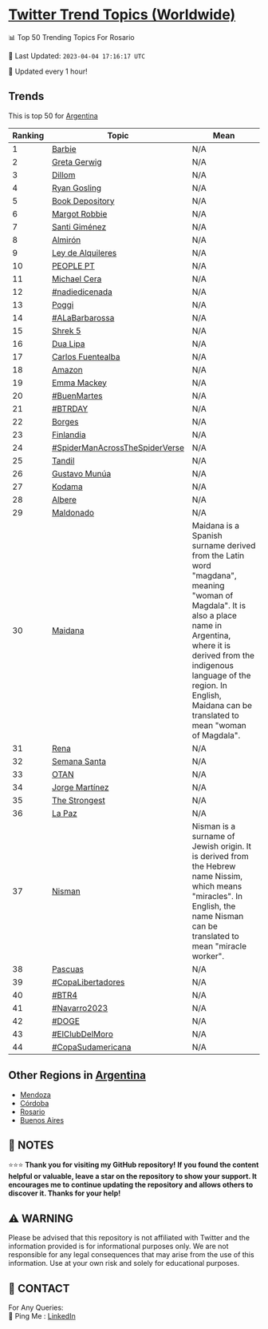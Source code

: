 [Twitter Trend Topics (Worldwide)](https://github.com/ErcinDedeoglu/Twitter-Trend-Topics)
==========


📊 Top 50 Trending Topics For Rosario

📆 Last Updated: `2023-04-04 17:16:17 UTC`

🔧 Updated every 1 hour!


## Trends

This is top 50 for [Argentina](</Argentina>)

| Ranking | Topic | Mean |
| ------- | ------------ | ------------ |
| 1 | [Barbie](http://twitter.com/search?q=Barbie) | N/A |
| 2 | [Greta Gerwig](http://twitter.com/search?q=Greta+Gerwig) | N/A |
| 3 | [Dillom](http://twitter.com/search?q=Dillom) | N/A |
| 4 | [Ryan Gosling](http://twitter.com/search?q=Ryan+Gosling) | N/A |
| 5 | [Book Depository](http://twitter.com/search?q=Book+Depository) | N/A |
| 6 | [Margot Robbie](http://twitter.com/search?q=Margot+Robbie) | N/A |
| 7 | [Santi Giménez](http://twitter.com/search?q=Santi+Gim%c3%a9nez) | N/A |
| 8 | [Almirón](http://twitter.com/search?q=Almir%c3%b3n) | N/A |
| 9 | [Ley de Alquileres](http://twitter.com/search?q=Ley+de+Alquileres) | N/A |
| 10 | [PEOPLE PT](http://twitter.com/search?q=PEOPLE+PT) | N/A |
| 11 | [Michael Cera](http://twitter.com/search?q=Michael+Cera) | N/A |
| 12 | [#nadiedicenada](http://twitter.com/search?q=%23nadiedicenada) | N/A |
| 13 | [Poggi](http://twitter.com/search?q=Poggi) | N/A |
| 14 | [#ALaBarbarossa](http://twitter.com/search?q=%23ALaBarbarossa) | N/A |
| 15 | [Shrek 5](http://twitter.com/search?q=Shrek+5) | N/A |
| 16 | [Dua Lipa](http://twitter.com/search?q=Dua+Lipa) | N/A |
| 17 | [Carlos Fuentealba](http://twitter.com/search?q=Carlos+Fuentealba) | N/A |
| 18 | [Amazon](http://twitter.com/search?q=Amazon) | N/A |
| 19 | [Emma Mackey](http://twitter.com/search?q=Emma+Mackey) | N/A |
| 20 | [#BuenMartes](http://twitter.com/search?q=%23BuenMartes) | N/A |
| 21 | [#BTRDAY](http://twitter.com/search?q=%23BTRDAY) | N/A |
| 22 | [Borges](http://twitter.com/search?q=Borges) | N/A |
| 23 | [Finlandia](http://twitter.com/search?q=Finlandia) | N/A |
| 24 | [#SpiderManAcrossTheSpiderVerse](http://twitter.com/search?q=%23SpiderManAcrossTheSpiderVerse) | N/A |
| 25 | [Tandil](http://twitter.com/search?q=Tandil) | N/A |
| 26 | [Gustavo Munúa](http://twitter.com/search?q=Gustavo+Mun%c3%baa) | N/A |
| 27 | [Kodama](http://twitter.com/search?q=Kodama) | N/A |
| 28 | [Albere](http://twitter.com/search?q=Albere) | N/A |
| 29 | [Maldonado](http://twitter.com/search?q=Maldonado) | N/A |
| 30 | [Maidana](http://twitter.com/search?q=Maidana) | Maidana is a Spanish surname derived from the Latin word "magdana", meaning "woman of Magdala". It is also a place name in Argentina, where it is derived from the indigenous language of the region. In English, Maidana can be translated to mean "woman of Magdala". |
| 31 | [Rena](http://twitter.com/search?q=Rena) | N/A |
| 32 | [Semana Santa](http://twitter.com/search?q=Semana+Santa) | N/A |
| 33 | [OTAN](http://twitter.com/search?q=OTAN) | N/A |
| 34 | [Jorge Martínez](http://twitter.com/search?q=Jorge+Mart%c3%adnez) | N/A |
| 35 | [The Strongest](http://twitter.com/search?q=The+Strongest) | N/A |
| 36 | [La Paz](http://twitter.com/search?q=La+Paz) | N/A |
| 37 | [Nisman](http://twitter.com/search?q=Nisman) | Nisman is a surname of Jewish origin. It is derived from the Hebrew name Nissim, which means "miracles". In English, the name Nisman can be translated to mean "miracle worker". |
| 38 | [Pascuas](http://twitter.com/search?q=Pascuas) | N/A |
| 39 | [#CopaLibertadores](http://twitter.com/search?q=%23CopaLibertadores) | N/A |
| 40 | [#BTR4](http://twitter.com/search?q=%23BTR4) | N/A |
| 41 | [#Navarro2023](http://twitter.com/search?q=%23Navarro2023) | N/A |
| 42 | [#DOGE](http://twitter.com/search?q=%23DOGE) | N/A |
| 43 | [#ElClubDelMoro](http://twitter.com/search?q=%23ElClubDelMoro) | N/A |
| 44 | [#CopaSudamericana](http://twitter.com/search?q=%23CopaSudamericana) | N/A |



## Other Regions in [Argentina](</Argentina>)

* [Mendoza](</Argentina/Mendoza.md>)
* [Córdoba](</Argentina/Córdoba.md>)
* [Rosario](</Argentina/Rosario.md>)
* [Buenos Aires](</Argentina/Buenos Aires.md>)



## 📝 NOTES

⭐⭐⭐ **Thank you for visiting my GitHub repository! If you found the content helpful or valuable, leave a star on the repository to show your support. It encourages me to continue updating the repository and allows others to discover it. Thanks for your help!**


## ⚠️ WARNING

Please be advised that this repository is not affiliated with Twitter and the information provided is for informational purposes only. We are not responsible for any legal consequences that may arise from the use of this information. Use at your own risk and solely for educational purposes.


## 📨 CONTACT

 For Any Queries:  
            🏓 Ping Me : [LinkedIn](https://www.linkedin.com/in/ercindedeoglu/)

